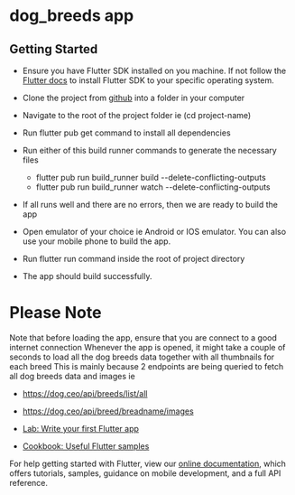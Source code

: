 # dog_breeds app

## Getting Started

- Ensure you have Flutter SDK installed on you machine. If not follow the [Flutter docs](https://docs.flutter.dev/get-started/install) to install Flutter SDK 
  to your specific operating system.
- Clone the project from [github](https://github.com/kibzsam/dog_breed.git) into a folder in your computer
- Navigate to the root of the project folder ie (cd project-name)
- Run flutter pub get command to install all dependencies
- Run either of this build runner commands to generate the necessary files
    - flutter pub run build_runner build --delete-conflicting-outputs
    - flutter pub run build_runner watch --delete-conflicting-outputs
  
- If all runs well and there are no errors, then we are ready to build the app
- Open emulator of your choice ie Android or IOS emulator. You can also use your mobile phone to build the app.
- Run flutter run command inside the root of project directory
- The app should build successfully.

# Please Note 
  Note that before loading the app, ensure that you are connect to a good internet connection
  Whenever the app is opened, it might take a couple of seconds to load all the dog breeds data together with all thumbnails for each breed
    This is mainly because 2 endpoints are being queried to fetch all dog breeds data and images ie
  - https://dog.ceo/api/breeds/list/all
  - https://dog.ceo/api/breed/breadname/images
  

  




- [Lab: Write your first Flutter app](https://flutter.dev/docs/get-started/codelab)
- [Cookbook: Useful Flutter samples](https://flutter.dev/docs/cookbook)

For help getting started with Flutter, view our
[online documentation](https://flutter.dev/docs), which offers tutorials,
samples, guidance on mobile development, and a full API reference.

